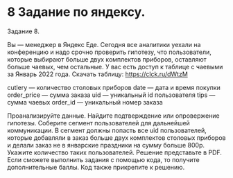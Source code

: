 # 8 Задание по яндексу.
	
Задание 8.

Вы — менеджер в Яндекс Еде. Сегодня все аналитики уехали на конференцию и надо срочно проверить гипотезу, что пользователи, которые выбирают больше двух комплектов приборов, оставляют больше чаевых, чем остальные. У вас есть доступ к таблице с чаевыми за Январь 2022 года. Скачать таблицу: https://clck.ru/dWtzM

cutlery — количество столовых приборов
date — дата и время покупки
order_price — сумма заказа
uid — уникальный id пользователя
tips — сумма чаевых
order_id — уникальный номер заказа

Проанализируйте данные. Найдите подтверждение или опровержение гипотезы.
Соберите сегмент пользователей для дальнейшей коммуникации. В сегмент должны попасть все uid пользователей, которые добавляли в заказ больше двух комплектов столовых приборов и делали заказ не в январские праздники на сумму больше 800p. Укажите количество таких пользователей.
Решение представьте в PDF. Если сможете выполнить задания с помощью кода, то получите дополнительные баллы. Код также прикрепите к решению.
